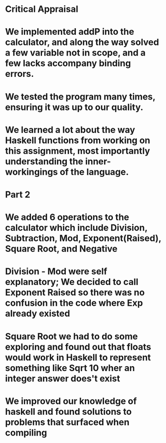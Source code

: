 # Critical Appraisal
# We implemented addP into the calculator, and along the way solved a few variable not in scope, and a few lacks accompany binding errors. 
# We tested the program many times, ensuring it was up to our quality.
# We learned a lot about the way Haskell functions from working on this assignment, most importantly understanding the inner-workingings of the language. 
# Part 2
# We added 6 operations to the calculator which include Division, Subtraction, Mod, Exponent(Raised), Square Root, and Negative
# Division - Mod were self explanatory; We decided to call Exponent Raised so there was no confusion in the code where Exp already existed
# Square Root we had to do some exploring and found out that floats would work in Haskell to represent something like Sqrt 10 wher an integer answer does't exist
# We improved our knowledge of haskell and found solutions to problems that surfaced when compiling
